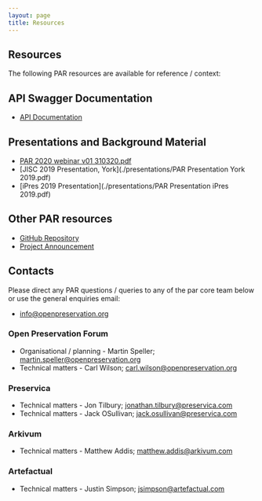 ```yaml
---
layout: page
title: Resources
---
```


## Resources
The following PAR resources are available for reference / context:

## API Swagger Documentation
* [API Documentation](https://concept.preservica.com/Registry/par/documentation.html)

## Presentations and Background Material
- [PAR 2020 webinar v01 310320.pdf](./presentations/PAR%202020%20Webinar%20v01%20310320.pdf) 
- [JISC 2019 Presentation, York](./presentations/PAR Presentation York 2019.pdf)
- [iPres 2019 Presentation](./presentations/PAR Presentation iPres 2019.pdf)

## Other PAR resources
- [GitHub Repository](https://github.com/openpreserve/par)
- [Project Announcement](http://openpreservation.org/news/arkivum-artefactual-the-open-preservation-foundation-and-preservica-collaborate-on-new-jisc-initiative-for-sharing-preservation-action-best-practice/)

## Contacts
Please direct any PAR questions / queries to any of the par core team below or use the general enquiries email:
* info@openpreservation.org

### Open Preservation Forum
* Organisational / planning - Martin Speller; martin.speller@openpreservation.org
* Technical matters - Carl Wilson; carl.wilson@openpreservation.org

### Preservica
* Technical matters - Jon Tilbury; jonathan.tilbury@preservica.com
* Technical matters - Jack OSullivan; jack.osullivan@preservica.com 

### Arkivum
* Technical matters - Matthew Addis; matthew.addis@arkivum.com 

### Artefactual
* Technical matters -  Justin Simpson; jsimpson@artefactual.com 

